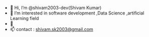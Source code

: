 - 👋 Hi, I’m @shivam2003-dev(Shivam Kumar)
- 👀 I’m interested in software development ,Data Science ,artificial Learning field
- 💞️ 
- 📫 contact : shivam.sk2003@gmail.com

<!---
shivam2003-dev/shivam2003-dev is a ✨ special ✨ repository because its `README.md` (this file) appears on your GitHub profile.
You can click the Preview link to take a look at your changes.
--->
